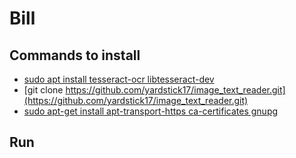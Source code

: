 # Bill

## Commands to install
- [sudo apt install tesseract-ocr libtesseract-dev](https://tesseract-ocr.github.io/tessdoc/Installation.html)
- [git clone https://github.com/yardstick17/image_text_reader.git](https://github.com/yardstick17/image_text_reader.git)
- [sudo apt-get install apt-transport-https ca-certificates gnupg](https://cloud.google.com/sdk/docs/install?hl=pt-br)

## Run
